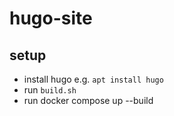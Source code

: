 # hugo-site
## setup
- install hugo e.g. `apt install hugo`
- run `build.sh`
- run docker compose up --build
